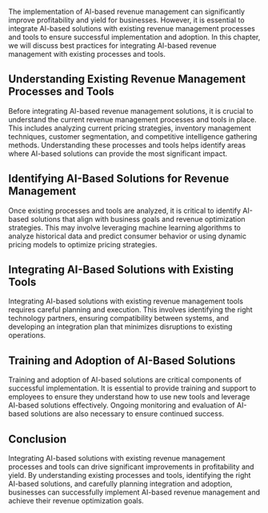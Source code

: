 
The implementation of AI-based revenue management can significantly improve profitability and yield for businesses. However, it is essential to integrate AI-based solutions with existing revenue management processes and tools to ensure successful implementation and adoption. In this chapter, we will discuss best practices for integrating AI-based revenue management with existing processes and tools.

Understanding Existing Revenue Management Processes and Tools
-------------------------------------------------------------

Before integrating AI-based revenue management solutions, it is crucial to understand the current revenue management processes and tools in place. This includes analyzing current pricing strategies, inventory management techniques, customer segmentation, and competitive intelligence gathering methods. Understanding these processes and tools helps identify areas where AI-based solutions can provide the most significant impact.

Identifying AI-Based Solutions for Revenue Management
-----------------------------------------------------

Once existing processes and tools are analyzed, it is critical to identify AI-based solutions that align with business goals and revenue optimization strategies. This may involve leveraging machine learning algorithms to analyze historical data and predict consumer behavior or using dynamic pricing models to optimize pricing strategies.

Integrating AI-Based Solutions with Existing Tools
--------------------------------------------------

Integrating AI-based solutions with existing revenue management tools requires careful planning and execution. This involves identifying the right technology partners, ensuring compatibility between systems, and developing an integration plan that minimizes disruptions to existing operations.

Training and Adoption of AI-Based Solutions
-------------------------------------------

Training and adoption of AI-based solutions are critical components of successful implementation. It is essential to provide training and support to employees to ensure they understand how to use new tools and leverage AI-based solutions effectively. Ongoing monitoring and evaluation of AI-based solutions are also necessary to ensure continued success.

Conclusion
----------

Integrating AI-based solutions with existing revenue management processes and tools can drive significant improvements in profitability and yield. By understanding existing processes and tools, identifying the right AI-based solutions, and carefully planning integration and adoption, businesses can successfully implement AI-based revenue management and achieve their revenue optimization goals.
